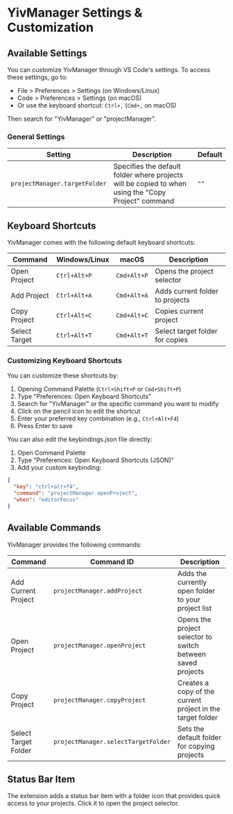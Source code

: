 # YivManager Settings & Customization

## Available Settings

You can customize YivManager through VS Code's settings. To access these settings, go to:

- File > Preferences > Settings (on Windows/Linux)
- Code > Preferences > Settings (on macOS)
- Or use the keyboard shortcut: `Ctrl+,` (`Cmd+,` on macOS)

Then search for "YivManager" or "projectManager".

### General Settings

| Setting                       | Description                                                                                         | Default |
| ----------------------------- | --------------------------------------------------------------------------------------------------- | ------- |
| `projectManager.targetFolder` | Specifies the default folder where projects will be copied to when using the "Copy Project" command | `""`    |

## Keyboard Shortcuts

YivManager comes with the following default keyboard shortcuts:

| Command       | Windows/Linux | macOS       | Description                     |
| ------------- | ------------- | ----------- | ------------------------------- |
| Open Project  | `Ctrl+Alt+P`  | `Cmd+Alt+P` | Opens the project selector      |
| Add Project   | `Ctrl+Alt+A`  | `Cmd+Alt+A` | Adds current folder to projects |
| Copy Project  | `Ctrl+Alt+C`  | `Cmd+Alt+C` | Copies current project          |
| Select Target | `Ctrl+Alt+T`  | `Cmd+Alt+T` | Select target folder for copies |

### Customizing Keyboard Shortcuts

You can customize these shortcuts by:

1. Opening Command Palette (`Ctrl+Shift+P` or `Cmd+Shift+P`)
2. Type "Preferences: Open Keyboard Shortcuts"
3. Search for "YivManager" or the specific command you want to modify
4. Click on the pencil icon to edit the shortcut
5. Enter your preferred key combination (e.g., `Ctrl+Alt+F4`)
6. Press Enter to save

You can also edit the keybindings.json file directly:

1. Open Command Palette
2. Type "Preferences: Open Keyboard Shortcuts (JSON)"
3. Add your custom keybinding:

```json
{
  "key": "ctrl+alt+f4",
  "command": "projectManager.openProject",
  "when": "editorFocus"
}
```

## Available Commands

YivManager provides the following commands:

| Command              | Command ID                          | Description                                                 |
| -------------------- | ----------------------------------- | ----------------------------------------------------------- |
| Add Current Project  | `projectManager.addProject`         | Adds the currently open folder to your project list         |
| Open Project         | `projectManager.openProject`        | Opens the project selector to switch between saved projects |
| Copy Project         | `projectManager.copyProject`        | Creates a copy of the current project in the target folder  |
| Select Target Folder | `projectManager.selectTargetFolder` | Sets the default folder for copying projects                |

## Status Bar Item

The extension adds a status bar item with a folder icon that provides quick access to your projects. Click it to open the project selector.
